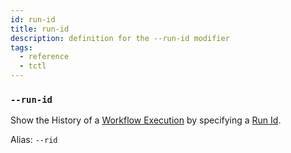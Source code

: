 ```yaml
---
id: run-id
title: run-id
description: definition for the --run-id modifier
tags:
  - reference
  - tctl
---
```


### `--run-id`

Show the History of a [Workflow Execution](/concepts/what-is-a-workflow-execution) by specifying a [Run Id](/concepts/what-is-a-run-id).

Alias: `--rid`
